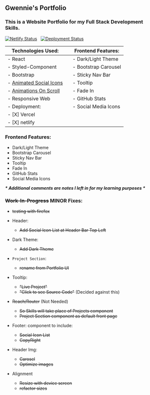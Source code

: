 
## Gwennie's Portfolio
### This is a Website Portfolio for my Full Stack Development Skills.
<Dec2020>
<DeployOnVercel20210108>
<DeployOnNetlify20210109>

[![Netlify Status](https://api.netlify.com/api/v1/badges/aed5ba6e-38ab-46c0-97df-82e2c4136e8b/deploy-status)](https://app.netlify.com/sites/geeeedev/deploys)&nbsp;&nbsp;
[![Deployment Status](https://img.shields.io/endpoint?url=https://devx.sh/api/deployment)](https://devx.sh)


| Technologies Used:                                                                  | | Frontend Features: |
| --------------------------------------------------------------------------------------- | --- | --- |
| - React | | - Dark/Light Theme |
| - Styled-Component | | - Bootstrap Carousel |
| - Bootstrap | | - Sticky Nav Bar |
| - [Animated Social Icons](https://meko-deng.github.io/react-animated-social-icons/) | | - Tooltip |
| - [Animations On Scroll](https://dbramwell.github.io/react-animate-on-scroll/) | | - Fade In |
| - Responsive Web | | - GitHub Stats |
| - Deployment:     | | - Social Media Icons  |
|     - [X] Vercel  |
|     - [X] netlify |     

### Frontend Features:
- Dark/Light Theme
- Bootstrap Carousel
- Sticky Nav Bar
- Tooltip
- Fade In
- GitHub Stats
- Social Media Icons

***\* Additional comments are notes I left in for my learning purposes \****

### ~~Work-In-Progress~~ MINOR Fixes:

- ~~testing with firefox~~

- Header:
    - ~~Add Social Icon List at Header Bar Top Left~~

- Dark Theme:
    - ~~Add Dark Theme~~

- `Project Section`:
    - ~~rename from Portfolio UI~~

- Tooltip:
    - ~~"Live Project"~~
    - ~~"Click to see Source Code"~~ (Decided against this)
    
- ~~Reach/Router~~ (Not Needed)
    - ~~So Skills will take place of Projects component~~
    - ~~Project Section component as default front page~~

- Footer: component to include:
    - ~~Social Icon List~~
    - ~~CopyRight~~

- Header Img:
    - ~~Carosel~~  
    - ~~Optimize images~~

- Alignment 
    - ~~Resize with device screen~~
    - ~~refactor sizes~~


